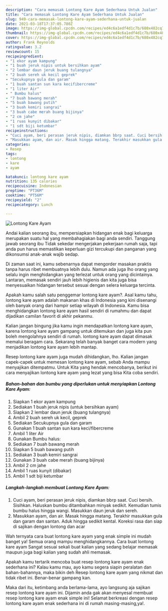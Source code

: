 ```yaml
---
description: "Cara memasak Lontong Kare Ayam Sederhana Untuk Jualan"
title: "Cara memasak Lontong Kare Ayam Sederhana Untuk Jualan"
slug: 949-cara-memasak-lontong-kare-ayam-sederhana-untuk-jualan
date: 2021-03-18T17:37:05.780Z
image: https://img-global.cpcdn.com/recipes/ed4c6a1edf4d1c7b/680x482cq70/lontong-kare-ayam-foto-resep-utama.jpg
thumbnail: https://img-global.cpcdn.com/recipes/ed4c6a1edf4d1c7b/680x482cq70/lontong-kare-ayam-foto-resep-utama.jpg
cover: https://img-global.cpcdn.com/recipes/ed4c6a1edf4d1c7b/680x482cq70/lontong-kare-ayam-foto-resep-utama.jpg
author: Frank Reynolds
ratingvalue: 3.2
reviewcount: 15
recipeingredient:
- "1 ekor ayam kampung"
- "1 buah jeruk nipis untuk bersihkan ayam"
- "2 lembar daun jeruk buang tulangnya"
- "2 buah sereh uk kecil geprek"
- "Secukupnya gula dan garam"
- "1 buah santan sun kara kecifibercreme"
- "1 liter Air"
- " Bumbu halus"
- "7 buah bawang merah"
- "5 buah bawang putih"
- "3 buah kemiri sangrai"
- "3 buah cabe merah buang bijinya"
- "2 cm jahe"
- "1 ruas kunyit dibakar"
- "1 sdt biji ketumbar"
recipeinstructions:
- "Cuci ayam, beri perasan jeruk nipis, diamkan bbrp saat. Cuci bersih. Sisihkan. Haluskan bumbu ditambahkan minyak sedikit. Kemudian tumis bumbu halus hingga wangi. Masukkan daun jeruk dan sereh."
- "Masukkan ayam, dan air. Masak hingga matang. Terakhir masukkan gula dan garam dan santan. Aduk hingga sedikit kental. Koreksi rasa dan siap di sajikan dengan lontong dan acar"
categories:
- Resep
tags:
- lontong
- kare
- ayam

katakunci: lontong kare ayam 
nutrition: 135 calories
recipecuisine: Indonesian
preptime: "PT36M"
cooktime: "PT56M"
recipeyield: "2"
recipecategory: Lunch

---
```



![Lontong Kare Ayam](https://img-global.cpcdn.com/recipes/ed4c6a1edf4d1c7b/680x482cq70/lontong-kare-ayam-foto-resep-utama.jpg)

Andai kalian seorang ibu, mempersiapkan hidangan enak bagi keluarga merupakan suatu hal yang membahagiakan bagi anda sendiri. Tanggung jawab seorang ibu Tidak sekedar mengerjakan pekerjaan rumah saja, tapi anda pun harus memastikan keperluan gizi tercukupi dan panganan yang dikonsumsi anak-anak wajib sedap.

Di zaman  saat ini, kamu sebenarnya dapat mengorder masakan praktis tanpa harus ribet membuatnya lebih dulu. Namun ada juga lho orang yang selalu ingin menghidangkan yang terlezat untuk orang yang dicintainya. Lantaran, memasak sendiri jauh lebih higienis dan kita juga bisa menyesuaikan hidangan tersebut sesuai dengan selera keluarga tercinta. 



Apakah kamu salah satu penggemar lontong kare ayam?. Asal kamu tahu, lontong kare ayam adalah makanan khas di Indonesia yang kini disenangi oleh banyak orang dari hampir setiap wilayah di Indonesia. Kamu bisa menghidangkan lontong kare ayam hasil sendiri di rumahmu dan dapat dijadikan camilan favorit di akhir pekanmu.

Kalian jangan bingung jika kamu ingin mendapatkan lontong kare ayam, karena lontong kare ayam gampang untuk ditemukan dan juga kita pun boleh mengolahnya sendiri di rumah. lontong kare ayam dapat dimasak memalui beragam cara. Sekarang telah banyak banget cara modern yang menjadikan lontong kare ayam lebih mantap.

Resep lontong kare ayam juga mudah dihidangkan, lho. Kalian jangan capek-capek untuk memesan lontong kare ayam, sebab Anda mampu menyajikan ditempatmu. Untuk Kita yang hendak mencobanya, berikut ini cara menyajikan lontong kare ayam yang lezat yang bisa Kita coba sendiri.

<!--inarticleads1-->

##### Bahan-bahan dan bumbu yang diperlukan untuk menyiapkan Lontong Kare Ayam:

1. Siapkan 1 ekor ayam kampung
1. Sediakan 1 buah jeruk nipis (untuk bersihkan ayam)
1. Siapkan 2 lembar daun jeruk (buang tulangnya)
1. Ambil 2 buah sereh uk kecil, geprek
1. Sediakan Secukupnya gula dan garam
1. Gunakan 1 buah santan sun kara keci/fibercreme
1. Ambil 1 liter Air
1. Gunakan  Bumbu halus:
1. Sediakan 7 buah bawang merah
1. Siapkan 5 buah bawang putih
1. Sediakan 3 buah kemiri sangrai
1. Gunakan 3 buah cabe merah (buang bijinya)
1. Ambil 2 cm jahe
1. Ambil 1 ruas kunyit (dibakar)
1. Ambil 1 sdt biji ketumbar




<!--inarticleads2-->

##### Langkah-langkah membuat Lontong Kare Ayam:

1. Cuci ayam, beri perasan jeruk nipis, diamkan bbrp saat. Cuci bersih. Sisihkan. Haluskan bumbu ditambahkan minyak sedikit. Kemudian tumis bumbu halus hingga wangi. Masukkan daun jeruk dan sereh.
1. Masukkan ayam, dan air. Masak hingga matang. Terakhir masukkan gula dan garam dan santan. Aduk hingga sedikit kental. Koreksi rasa dan siap di sajikan dengan lontong dan acar




Wah ternyata cara buat lontong kare ayam yang enak simple ini mudah banget ya! Semua orang mampu menghidangkannya. Cara buat lontong kare ayam Sangat sesuai sekali buat kalian yang sedang belajar memasak maupun juga bagi kalian yang sudah ahli memasak.

Apakah kamu tertarik mencoba buat resep lontong kare ayam enak sederhana ini? Kalau kamu mau, ayo kamu segera siapin peralatan dan bahan-bahannya, maka bikin deh Resep lontong kare ayam yang nikmat dan tidak ribet ini. Benar-benar gampang kan. 

Maka dari itu, ketimbang anda berlama-lama, ayo langsung aja sajikan resep lontong kare ayam ini. Dijamin anda gak akan menyesal membuat resep lontong kare ayam enak simple ini! Selamat berkreasi dengan resep lontong kare ayam enak sederhana ini di rumah masing-masing,ya!.

